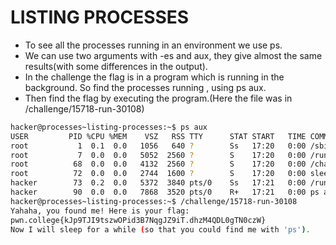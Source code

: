 # LISTING PROCESSES
- To see all the processes running in an environment we use ps.
- We can use two arguments with -es and aux, they give almost the same results(with some differences in the output).
- In the challenge the flag is in a program which is running in the background. So find the processes running , using ps aux.
- Then find the flag by executing the program.(Here the file was in /challenge/15718-run-30108)
```bash
hacker@processes~listing-processes:~$ ps aux
USER         PID %CPU %MEM    VSZ   RSS TTY      STAT START   TIME COMMAND
root           1  0.1  0.0   1056   640 ?        Ss   17:20   0:00 /sbin/docker-init -- /nix/var/nix/profiles/default/bi
root           7  0.0  0.0   5052  2560 ?        S    17:20   0:00 /run/dojo/bin/sleep 6h
root          68  0.0  0.0   4132  2560 ?        S    17:20   0:00 /challenge/15718-run-30108
root          72  0.0  0.0   2744  1600 ?        S    17:20   0:00 sleep 6h
hacker        73  0.2  0.0   5372  3840 pts/0    Ss   17:21   0:00 /run/dojo/bin/ssh-entrypoint
hacker        90  0.0  0.0   7868  3520 pts/0    R+   17:21   0:00 ps aux
hacker@processes~listing-processes:~$ /challenge/15718-run-30108
Yahaha, you found me! Here is your flag:
pwn.college{kJp9TJI9tszwOPid3B7NqgJZ9iT.dhzM4QDL0gTN0czW}
Now I will sleep for a while (so that you could find me with 'ps').
```
